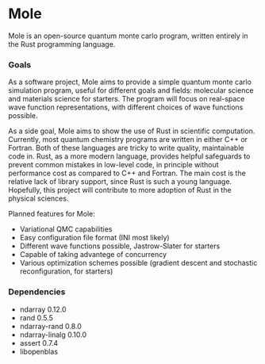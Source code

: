 # Mole

Mole is an open-source quantum monte carlo program, written entirely in the Rust
programming language.

### Goals

As a software project, Mole aims to provide a simple quantum monte carlo simulation 
program, useful for different goals and fields: molecular science and materials
science for starters. The program will focus on real-space wave function representations,
with different choices of wave functions possible.

As a side goal, Mole aims to show the use of Rust in scientific computation. Currently,
most quantum chemistry programs are written in either C++ or Fortran. Both of these languages are
tricky to write quality, maintainable code in. Rust, as a more modern language, provides helpful
safeguards to prevent common mistakes in low-level code, in principle without performance cost as
compared to C++ and Fortran. The main cost is the relative lack of library support, since
Rust is such a young language. Hopefully, this project will contribute to more adoption
of Rust in the physical sciences.

Planned features for Mole:

* Variational QMC capabilities
* Easy configuration file format (INI most likely)
* Different wave functions possible, Jastrow-Slater for starters
* Capable of taking advantege of concurrency
* Various optimization schemes possible (gradient descent and stochastic reconfiguration, for starters)

### Dependencies
* ndarray 0.12.0
* rand 0.5.5
* ndarray-rand 0.8.0
* ndarray-linalg 0.10.0
* assert 0.7.4
* libopenblas
